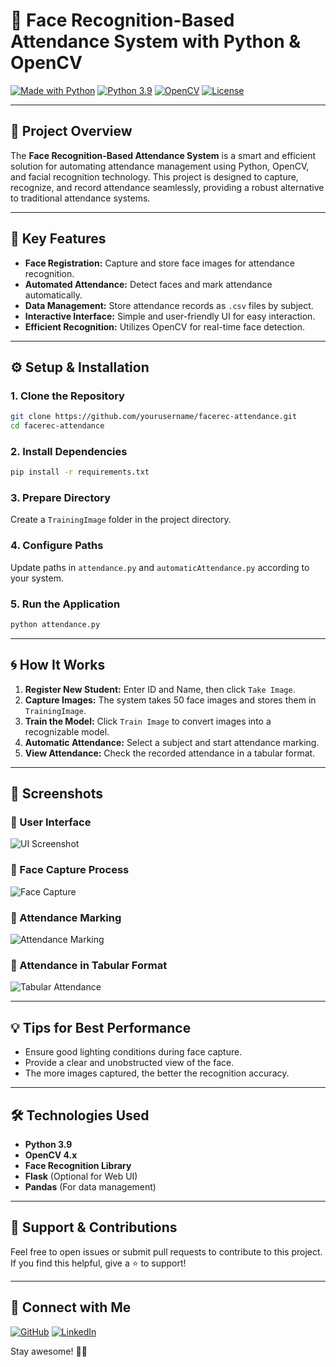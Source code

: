 # 🚀 Face Recognition-Based Attendance System with Python & OpenCV

[![Made with Python](http://ForTheBadge.com/images/badges/made-with-python.svg)](https://www.python.org/)
[![Python 3.9](https://img.shields.io/badge/python-3.9-blue.svg)](https://www.python.org/downloads/release/python-390/)
[![OpenCV](https://img.shields.io/badge/OpenCV-4.x-green.svg)](https://opencv.org/)
[![License](https://img.shields.io/badge/license-MIT-brightgreen.svg)](LICENSE)

---

## 🌟 Project Overview

The **Face Recognition-Based Attendance System** is a smart and efficient solution for automating attendance management using Python, OpenCV, and facial recognition technology. This project is designed to capture, recognize, and record attendance seamlessly, providing a robust alternative to traditional attendance systems.

---

## 🎯 Key Features

- **Face Registration:** Capture and store face images for attendance recognition.
- **Automated Attendance:** Detect faces and mark attendance automatically.
- **Data Management:** Store attendance records as `.csv` files by subject.
- **Interactive Interface:** Simple and user-friendly UI for easy interaction.
- **Efficient Recognition:** Utilizes OpenCV for real-time face detection.

---

## ⚙️ Setup & Installation

### 1. Clone the Repository

```bash
git clone https://github.com/yourusername/facerec-attendance.git
cd facerec-attendance
```

### 2. Install Dependencies

```bash
pip install -r requirements.txt
```

### 3. Prepare Directory

Create a `TrainingImage` folder in the project directory.

### 4. Configure Paths

Update paths in `attendance.py` and `automaticAttendance.py` according to your system.

### 5. Run the Application

```bash
python attendance.py
```

---

## 🌀 How It Works

1. **Register New Student:** Enter ID and Name, then click `Take Image`.
2. **Capture Images:** The system takes 50 face images and stores them in `TrainingImage`.
3. **Train the Model:** Click `Train Image` to convert images into a recognizable model.
4. **Automatic Attendance:** Select a subject and start attendance marking.
5. **View Attendance:** Check the recorded attendance in a tabular format.

---

## 📸 Screenshots

### 🔹 User Interface

![UI Screenshot](path_to_your_image)

### 🔹 Face Capture Process

![Face Capture](path_to_your_image)

### 🔹 Attendance Marking

![Attendance Marking](path_to_your_image)

### 🔹 Attendance in Tabular Format

![Tabular Attendance](path_to_your_image)

---

## 💡 Tips for Best Performance

- Ensure good lighting conditions during face capture.
- Provide a clear and unobstructed view of the face.
- The more images captured, the better the recognition accuracy.

---

## 🛠️ Technologies Used

- **Python 3.9**
- **OpenCV 4.x**
- **Face Recognition Library**
- **Flask** (Optional for Web UI)
- **Pandas** (For data management)

---

## 💖 Support & Contributions

Feel free to open issues or submit pull requests to contribute to this project. If you find this helpful, give a ⭐ to support!

---

## 🤝 Connect with Me

[![GitHub](https://img.shields.io/badge/GitHub-Profile-blue?logo=github)](https://github.com/yourusername)
[![LinkedIn](https://img.shields.io/badge/LinkedIn-Profile-blue?logo=linkedin)](https://linkedin.com/in/yourprofile)

Stay awesome! 🚀✨
